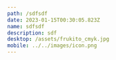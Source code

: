 ```yaml
---
path: /sdfsdf
date: 2023-01-15T00:30:05.823Z
name: sdfsdf
description: sdf
desktop: /assets/frukito_cmyk.jpg
mobile: ../../images/icon.png
---
```


